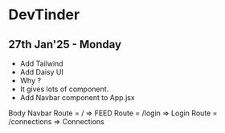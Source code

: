 # DevTinder

## 27th Jan'25 - Monday
 - Add Tailwind
 - Add Daisy UI
  - Why ?
  - It gives lots of component.
- Add Navbar component to App.jsx


Body 
 Navbar
 Route = /  =>  FEED
 Route = /login  =>  Login
 Route = /connections  =>  Connections
